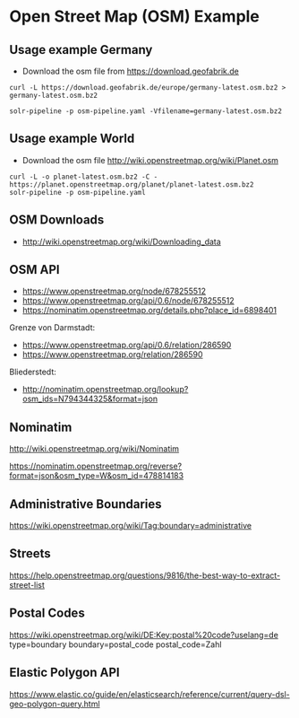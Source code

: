 # Open Street Map (OSM) Example



## Usage example Germany
- Download the osm file from https://download.geofabrik.de

````
curl -L https://download.geofabrik.de/europe/germany-latest.osm.bz2 > germany-latest.osm.bz2

solr-pipeline -p osm-pipeline.yaml -Vfilename=germany-latest.osm.bz2
````

## Usage example World
- Download the osm file http://wiki.openstreetmap.org/wiki/Planet.osm

````
curl -L -o planet-latest.osm.bz2 -C - https://planet.openstreetmap.org/planet/planet-latest.osm.bz2
solr-pipeline -p osm-pipeline.yaml

````

## OSM Downloads
- http://wiki.openstreetmap.org/wiki/Downloading_data

## OSM API
- https://www.openstreetmap.org/node/678255512
- https://www.openstreetmap.org/api/0.6/node/678255512
- https://nominatim.openstreetmap.org/details.php?place_id=6898401

Grenze von Darmstadt:
- https://www.openstreetmap.org/api/0.6/relation/286590
- https://www.openstreetmap.org/relation/286590

Bliederstedt:
- http://nominatim.openstreetmap.org/lookup?osm_ids=N794344325&format=json

## Nominatim
http://wiki.openstreetmap.org/wiki/Nominatim

https://nominatim.openstreetmap.org/reverse?format=json&osm_type=W&osm_id=478814183

## Administrative Boundaries
https://wiki.openstreetmap.org/wiki/Tag:boundary=administrative

## Streets
https://help.openstreetmap.org/questions/9816/the-best-way-to-extract-street-list

## Postal Codes
https://wiki.openstreetmap.org/wiki/DE:Key:postal%20code?uselang=de
    type=boundary
    boundary=postal_code
    postal_code=Zahl
    
## Elastic Polygon API
https://www.elastic.co/guide/en/elasticsearch/reference/current/query-dsl-geo-polygon-query.html
